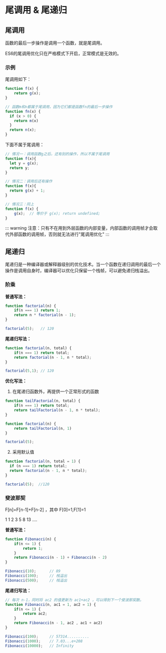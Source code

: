 # 尾调用 & 尾递归

## 尾调用

函数的最后一步操作是调用一个函数，就是尾调用。 

ES6的尾调用优化只在严格模式下开启，正常模式是无效的。 

### 示例

尾调用如下：

```js
function f(x) {
    return g(x);
}

// 函数m和n都属于尾调用，因为它们都是函数fn的最后一步操作
function fn(x) {
  if (x > 0) {
    return m(x)
  }
  return n(x);
}
``` 

下面不属于尾调用：

```js
// 情况一：调用函数g之后，还有别的操作，所以不属于尾调用
function f(x){
  let y = g(x);
  return y;
}

// 情况二：调用后还有操作
function f(x){
  return g(x) + 1;
}

// 情况三：同上
function f(x) {
    g(x);  // 等价于 g(x); return undefined;
}
```

::: warning
注意：只有不在用到外层函数的内部变量，内部函数的调用帧才会取代外部函数的调用帧，否则就无法进行"尾调用优化"
:::

## 尾递归

尾递归是一种编译器或解释器级别的优化技术。当一个函数在递归调用的最后一个操作是调用自身时，编译器可以优化只保留一个栈帧，可以避免递归栈溢出。  

### 阶乘

**普通写法：**

```js
function factorial(n) {
    if(n === 1) return 1;
    return n * factorial(n - 1);
}

factorial(5);   // 120
```

**尾递归写法：**

```js
function factorial(n, total) {
    if(n === 1) return total;
    return factorial(n - 1, n * total);
}

factorial(5,1); // 120
```

**优化写法：**

1. 在尾递归函数外，再提供一个正常形式的函数

```js
function tailFactorial(n, total) {
    if(n === 1) return total;
    return tailFactorial(n - 1, n * total);
}

function factorial(n) {
    return tailFactorial(n, 1)
}

factorial(5);
```

2. 采用默认值

```js
function factorial(n, total = 1) {
  if (n === 1) return total;
  return factorial(n - 1, n * total);
}

factorial(5);  //120
```

### 斐波那契

F[n]=F[n-1]+F[n-2] ，其中 F[0]=1,F[1]=1  

1 1 2 3 5 8 13 ....

**普通写法：**

```js
function Fibonacci(n) {
    if(n <= 1) {
        return 1;
    }
    return Fibonacci(n - 1) + Fibonacci(n - 2)
}

Fibonacci(10);      // 89
Fibonacci(100);     // 栈溢出
Fibonacci(500);     // 栈溢出
```

**尾递归写法：**

```js
// 每次 n-1，同时将 ac2 的值更新为 ac1+ac2 ，可以得到下一个斐波那契数。
function Fibonacci(n, ac1 = 1, ac2 = 1) {
    if(n <= 1) {
        return ac2;
    }
    return Fibonacci(n - 1, ac2 , ac1 + ac2)
}

Fibonacci(100);     // 57314..........
Fibonacci(1000);    // 7.03...e+208
Fibonacci(10000);   // Infinity
```
